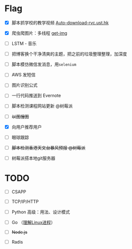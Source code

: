 # Flag

- [x] 脚本抓学校的教学视频 [Auto-download-rvc.ust.hk](https://github.com/firiceguo/Auto-download-rvc.ust.hk)

- [x] 爬虫爬图片：多线程 [get-img](https://github.com/firiceguo/get-img)

- [ ] LSTM - 音乐

- [ ] 把博客换个干净清爽的主题，把之前的垃圾整理整理，加深度

- [ ] 脚本模仿微信发消息，用`selenium`

- [ ] AWS 发短信

- [ ] 图片识别公式

- [ ] 一行代码推送到 Evernote

- [ ] 脚本检测课程网站更新 @树莓派

- [ ] ~~以图搜图~~

- [x] 向用户推荐用户

- [ ] 眼球跟踪

- [ ] ~~脚本检测香港天文台暴风预报 @树莓派~~

- [ ] 树莓派搭本地git服务器

# TODO

- [ ] CSAPP

- [ ] TCP/IP/HTTP

- [ ] Python 高级：用法、设计模式

- [ ] Go （[理解Linux进程](https://github.com/tobegit3hub/understand_linux_process)）

- [ ] ~~Node.js~~

- [ ] Radis
